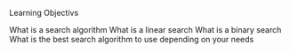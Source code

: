 Learning Objectivs

What is a search algorithm
What is a linear search
What is a binary search
What is the best search algorithm to use depending on your needs
